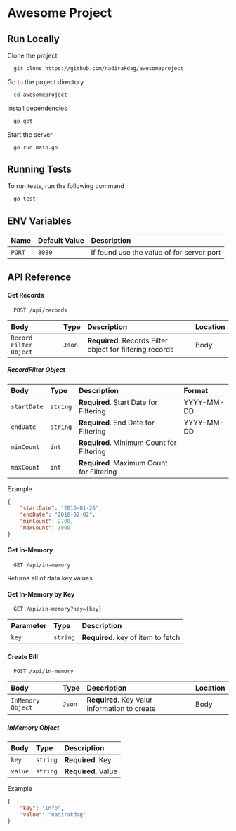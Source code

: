 
# Awesome Project

## Run Locally

Clone the project

```bash
  git clone https://github.com/nadirakdag/awesomeproject
```

Go to the project directory

```bash
  cd awesomeproject
```

Install dependencies

```bash
  go get
```

Start the server

```bash
  go run main.go
```
  
## Running Tests

To run tests, run the following command

```bash
  go test
```

## ENV Variables
| Name | Default Value     | Description                       |
| :-------- | :------- | :-------------------------------- |
| `PORT` | `8080` | if found use the value of for server port |

  
## API Reference

#### Get Records

```http
  POST /api/records
```

| Body | Type     | Description                       | Location |
| :-------- | :------- | :-------------------------------- | :------ |
| `Record Filter Object` | `Json` | **Required**. Records Filter object for filtering records | Body |

##### RecordFilter Object
| Body | Type     | Description                       | Format |
| :-------- | :------- | :-------------------------------- | :------ |
| `startDate` | `string` | **Required**. Start Date for Filtering | YYYY-MM-DD |
| `endDate` | `string` | **Required**. End Date for Filtering | YYYY-MM-DD |
| `minCount` | `int` | **Required**. Minimum Count for Filtering | |
| `maxCount` | `int` | **Required**. Maximum Count for Filtering | |

Example
````Json
{
    "startDate": "2016-01-26",
    "endDate": "2018-02-02",
    "minCount": 2700,
    "maxCount": 3000
}
````

#### Get In-Memory

```http
  GET /api/in-memory
```

Returns all of data key values

#### Get In-Memory by Key

```http
  GET /api/in-memory?key={key}
```

| Parameter | Type     | Description                       |
| :-------- | :------- | :-------------------------------- |
| `key`      | `string` | **Required**. key of item to fetch |


#### Create Bill

```http
  POST /api/in-memory
```

| Body | Type     | Description                       | Location |
| :-------- | :------- | :-------------------------------- | :------ |
| `InMemory Object` | `Json` | **Required**. Key Valur information to create | Body |


##### InMemory Object
| Body | Type     | Description                       |
| :-------- | :------- | :-------------------------------- |
| `key` | `string` | **Required**. Key |
| `value` | `string` | **Required**. Value |

Example
````Json
{
    "key": "info",
    "value": "nadirakdag"
}
````
